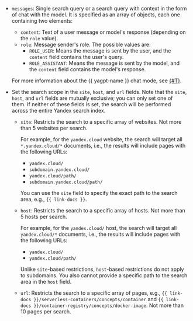 * `messages`: Single search query or a search query with context in the form of chat with the model. It is specified as an array of objects, each one containing two elements:
    * `content`: Text of a user message or model's response (depending on the `role` value).
    * `role`: Message sender's role. The possible values are:
        * `ROLE_USER`: Means the message is sent by the user, and the `content` field contains the user's query.
        * `ROLE_ASSISTANT`: Means the message is sent by the model, and the `content` field contains the model's response.

    For more information about the {{ yagpt-name }} chat mode, see [{#T}](../../foundation-models/operations/generation/create-chat.md).
* Set the search scope in the `site`, `host`, and `url` fields. Note that the `site`, `host`, and `url` fields are mutually exclusive; you can only set one of them. If neither of these fields is set, the search will be performed across the entire Yandex search index.

    * `site`: Restricts the search to a specific array of websites. Not more than 5 websites per search.

        For example, for the `yandex.cloud` website, the search will target all `*.yandex.cloud/*` documents, i.e., the results will include pages with the following URLs:
        * `yandex.cloud/`
        * `subdomain.yandex.cloud/`
        * `yandex.cloud/path/`
        * `subdomain.yandex.cloud/path/`

        You can use the `site` field to specify the exact path to the search area, e.g., `{{ link-docs }}`.
    * `host`: Restricts the search to a specific array of hosts. Not more than 5 hosts per search.

        For example, for the `yandex.cloud/` host, the search will target all `yandex.cloud/*` documents, i.e., the results will include pages with the following URLs:
        * `yandex.cloud/`
        * `yandex.cloud/path/`

        Unlike `site`-based restrictions, `host`-based restrictions do not apply to subdomains. You also cannot provide a specific path to the search area in the `host` field.
    * `url`: Restricts the search to a specific array of pages, e.g., `{{ link-docs }}/serverless-containers/concepts/container` and `{{ link-docs }}/container-registry/concepts/docker-image`. Not more than 10 pages per search.